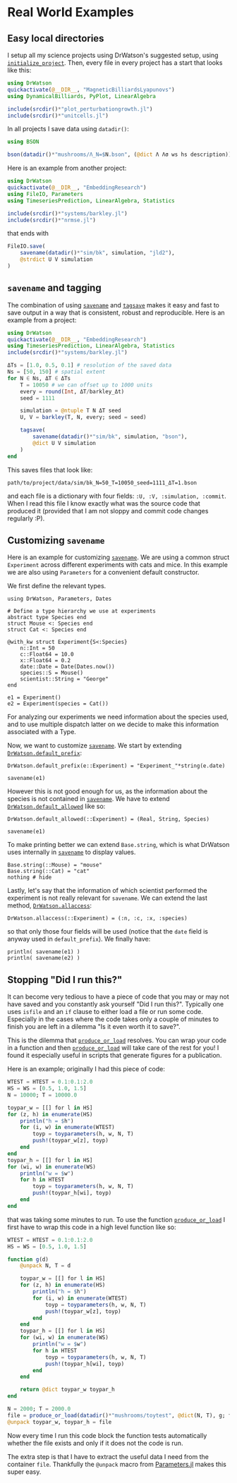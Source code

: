 # Real World Examples

## Easy local directories
I setup all my science projects using DrWatson's suggested setup, using [`initialize_project`](@ref). Then, every file in every project has a start that looks like this:
```julia
using DrWatson
quickactivate(@__DIR__, "MagneticBilliardsLyapunovs")
using DynamicalBilliards, PyPlot, LinearAlgebra

include(srcdir()*"plot_perturbationgrowth.jl")
include(srcdir()*"unitcells.jl")
```
In all projects I save data using `datadir()`:
```julia
using BSON

bson(datadir()*"mushrooms/Λ_N=$N.bson", (@dict Λ Λσ ws hs description))
```

Here is an example from another project:
```julia
using DrWatson
quickactivate(@__DIR__, "EmbeddingResearch")
using FileIO, Parameters
using TimeseriesPrediction, LinearAlgebra, Statistics

include(srcdir()*"systems/barkley.jl")
include(srcdir()*"nrmse.jl")
```
that ends with
```julia
FileIO.save(
    savename(datadir()*"sim/bk", simulation, "jld2"),
    @strdict U V simulation
)
```

## `savename` and tagging
The combination of using [`savename`](@ref) and [`tagsave`](@ref) makes it easy and fast to save output in a way that is consistent, robust and reproducible. Here is an example from a project:
```julia
using DrWatson
quickactivate(@__DIR__, "EmbeddingResearch")
using TimeseriesPrediction, LinearAlgebra, Statistics
include(srcdir()*"systems/barkley.jl")

ΔTs = [1.0, 0.5, 0.1] # resolution of the saved data
Ns = [50, 150] # spatial extent
for N ∈ Ns, ΔT ∈ ΔTs
    T = 10050 # we can offset up to 1000 units
    every = round(Int, ΔT/barkley_Δt)
    seed = 1111

    simulation = @ntuple T N ΔT seed
    U, V = barkley(T, N, every; seed = seed)

    tagsave(
        savename(datadir()*"sim/bk", simulation, "bson"),
        @dict U V simulation
    )
end
```
This saves files that look like:
```
path/to/project/data/sim/bk_N=50_T=10050_seed=1111_ΔT=1.bson
```
and each file is a dictionary with four fields: `:U, :V, :simulation, :commit`. When I read this file I know exactly what was the source code that produced it (provided that I am not sloppy and commit code changes regularly :P).

## Customizing `savename`
Here is an example for customizing [`savename`](@ref). We are using a common struct `Experiment` across different experiments with cats and mice.
In this example we are also using `Parameters` for a convenient default constructor.

We first define the relevant types.

```@example customizing
using DrWatson, Parameters, Dates

# Define a type hierarchy we use at experiments
abstract type Species end
struct Mouse <: Species end
struct Cat <: Species end

@with_kw struct Experiment{S<:Species}
    n::Int = 50
    c::Float64 = 10.0
    x::Float64 = 0.2
    date::Date = Date(Dates.now())
    species::S = Mouse()
    scientist::String = "George"
end

e1 = Experiment()
e2 = Experiment(species = Cat())
```

For analyzing our experiments we need information about the species used, and to use multiple dispatch latter on we decide to make this information associated with a Type.

Now, we want to customize [`savename`](@ref). We start by extending [`DrWatson.default_prefix`](@ref):
```@example customizing
DrWatson.default_prefix(e::Experiment) = "Experiment_"*string(e.date)

savename(e1)
```
However this is not good enough for us, as the information about the species is not contained in [`savename`](@ref). We have to extend [`DrWatson.default_allowed`](@ref) like so:
```@example customizing
DrWatson.default_allowed(::Experiment) = (Real, String, Species)

savename(e1)
```
To make printing better we can extend `Base.string`, which is what DrWatson uses internally in [`savename`](@ref) to display values.
```@example customizing
Base.string(::Mouse) = "mouse"
Base.string(::Cat) = "cat"
nothing # hide
```

Lastly, let's say that the information of which scientist performed the experiment is not really relevant for `savename`. We can extend the last method, [`DrWatson.allaccess`](@ref):
```@example customizing
DrWatson.allaccess(::Experiment) = (:n, :c, :x, :species)
```
so that only those four fields will be used (notice that the `date` field is anyway used in `default_prefix`). We finally have:
```@example customizing
println( savename(e1) )
println( savename(e2) )
```

## Stopping "Did I run this?"
It can become very tedious to have a piece of code that you may or may not have saved and you constantly ask yourself "Did I run this?". Typically one uses `isfile` and an `if` clause to either load a file or run some code. Especially in the cases where the code takes only a couple of minutes to finish you are left in a dilemma "Is it even worth it to save?".

This is the dilemma that [`produce_or_load`](@ref) resolves. You can wrap your code in a function and then [`produce_or_load`](@ref) will take care of the rest for you! I found it especially useful in scripts that generate figures for a publication.

Here is an example; originally I had this piece of code:
```julia
WTEST = HTEST = 0.1:0.1:2.0
HS = WS = [0.5, 1.0, 1.5]
N = 10000; T = 10000.0

toypar_w = [[] for l in HS]
for (z, h) in enumerate(HS)
    println("h = $h")
    for (i, w) in enumerate(WTEST)
        toyp = toyparameters(h, w, N, T)
        push!(toypar_w[z], toyp)
    end
end
toypar_h = [[] for l in HS]
for (wi, w) in enumerate(WS)
    println("w = $w")
    for h in HTEST
        toyp = toyparameters(h, w, N, T)
        push!(toypar_h[wi], toyp)
    end
end
```
that was taking some minutes to run. To use the function [`produce_or_load`](@ref) I first have to wrap this code in a high level function like so:
```julia
WTEST = HTEST = 0.1:0.1:2.0
HS = WS = [0.5, 1.0, 1.5]

function g(d)
    @unpack N, T = d

    toypar_w = [[] for l in HS]
    for (z, h) in enumerate(HS)
        println("h = $h")
        for (i, w) in enumerate(WTEST)
            toyp = toyparameters(h, w, N, T)
            push!(toypar_w[z], toyp)
        end
    end
    toypar_h = [[] for l in HS]
    for (wi, w) in enumerate(WS)
        println("w = $w")
        for h in HTEST
            toyp = toyparameters(h, w, N, T)
            push!(toypar_h[wi], toyp)
        end
    end

    return @dict toypar_w toypar_h
end

N = 2000; T = 2000.0
file = produce_or_load(datadir()*"mushrooms/toytest", @dict(N, T), g; force = true)
@unpack toypar_w, toypar_h = file
```
Now every time I run this code block the function tests automatically whether the file exists and only if it does not the code is run.

The extra step is that I have to extract the useful data I need from the container `file`. Thankfully the `@unpack` macro from [Parameters.jl](https://mauro3.github.io/Parameters.jl/stable/manual.html) makes this super easy.
